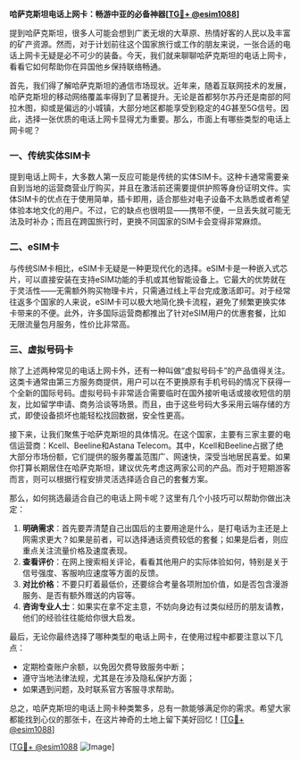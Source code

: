 **哈萨克斯坦电话上网卡：畅游中亚的必备神器[[TG💪+ @esim1088](https://t.me/s/esim1088)]**

提到哈萨克斯坦，很多人可能会想到广袤无垠的大草原、热情好客的人民以及丰富的矿产资源。然而，对于计划前往这个国家旅行或工作的朋友来说，一张合适的电话上网卡无疑是必不可少的装备。今天，我们就来聊聊哈萨克斯坦的电话上网卡，看看它如何帮助你在异国他乡保持联络畅通。

首先，我们得了解哈萨克斯坦的通信市场现状。近年来，随着互联网技术的发展，哈萨克斯坦的移动网络覆盖率得到了显著提升。无论是首都努尔苏丹还是南部的阿拉木图，抑或是偏远的小城镇，大部分地区都能享受到稳定的4G甚至5G信号。因此，选择一张优质的电话上网卡显得尤为重要。那么，市面上有哪些类型的电话上网卡呢？

### 一、传统实体SIM卡

提到电话上网卡，大多数人第一反应可能是传统的实体SIM卡。这种卡通常需要亲自到当地的运营商营业厅购买，并且在激活前还需要提供护照等身份证明文件。实体SIM卡的优点在于使用简单，插卡即用，适合那些对电子设备不太熟悉或者希望体验本地文化的用户。不过，它的缺点也很明显——携带不便，一旦丢失就可能无法及时补办；而且在跨国旅行时，更换不同国家的SIM卡会变得非常麻烦。

### 二、eSIM卡

与传统SIM卡相比，eSIM卡无疑是一种更现代化的选择。eSIM卡是一种嵌入式芯片，可以直接安装在支持eSIM功能的手机或其他智能设备上。它最大的优势就在于灵活性——无需额外购买物理卡片，只需通过线上平台完成激活即可。对于经常往返多个国家的人来说，eSIM卡可以极大地简化换卡流程，避免了频繁更换实体卡带来的不便。此外，许多国际运营商都推出了针对eSIM用户的优惠套餐，比如无限流量包月服务，性价比非常高。

### 三、虚拟号码卡

除了上述两种常见的电话上网卡外，还有一种叫做“虚拟号码卡”的产品值得关注。这类卡通常由第三方服务商提供，用户可以在不更换原有手机号码的情况下获得一个全新的国际号码。虚拟号码卡非常适合需要临时在国外接听电话或接收短信的朋友，比如留学申请、商务洽谈等场景。而且，由于这些号码大多采用云端存储的方式，即使设备损坏也能轻松找回数据，安全性更高。

接下来，让我们聚焦于哈萨克斯坦的具体情况。在这个国家，主要有三家主要的电信运营商：Kcell、Beeline和Astana Telecom。其中，Kcell和Beeline占据了绝大部分市场份额，它们提供的服务覆盖范围广、网速快，深受当地居民喜爱。如果你打算长期居住在哈萨克斯坦，建议优先考虑这两家公司的产品。而对于短期游客而言，则可以根据行程安排灵活选择适合自己的套餐方案。

那么，如何挑选最适合自己的电话上网卡呢？这里有几个小技巧可以帮助你做出决定：

1. **明确需求**：首先要弄清楚自己出国后的主要用途是什么，是打电话为主还是上网需求更大？如果是前者，可以选择通话资费较低的套餐；如果是后者，则应重点关注流量价格及速度表现。
2. **查看评价**：在网上搜索相关评论，看看其他用户的实际体验如何，特别是关于信号强度、客服响应速度等方面的反馈。
3. **对比价格**：不要只盯着最低价，还要综合考量各项附加价值，如是否包含漫游服务、是否有额外赠送的内容等。
4. **咨询专业人士**：如果实在拿不定主意，不妨向身边有过类似经历的朋友请教，他们的经验往往能给你很大启发。

最后，无论你最终选择了哪种类型的电话上网卡，在使用过程中都要注意以下几点：

- 定期检查账户余额，以免因欠费导致服务中断；
- 遵守当地法律法规，尤其是在涉及隐私保护方面；
- 如果遇到问题，及时联系官方客服寻求帮助。

总之，哈萨克斯坦的电话上网卡种类繁多，总有一款能够满足你的需求。希望大家都能找到心仪的那张卡，在这片神奇的土地上留下美好回忆！[[TG💪+ @esim1088](https://t.me/s/esim1088)]

[[TG💪+ @esim1088](https://t.me/s/esim1088) ![Image](https://i.postimg.cc/4NQfJmqS/Snipaste-2025-05-13-00-14-12.png)]